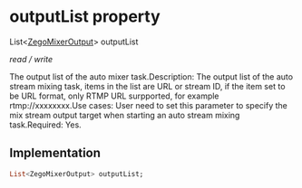 


# outputList property







List&lt;[ZegoMixerOutput](../../zego_uikit_prebuilt_live_audio_room/ZegoMixerOutput-class.md)> outputList
  
_<span class="feature">read / write</span>_



<p>The output list of the auto mixer task.Description: The output list of the auto stream mixing task, items in the list are URL or stream ID, if the item set to be URL format, only RTMP URL surpported, for example rtmp://xxxxxxxx.Use cases: User need to set this parameter to specify the mix stream output target when starting an auto stream mixing task.Required: Yes.</p>



## Implementation

```dart
List<ZegoMixerOutput> outputList;
```








